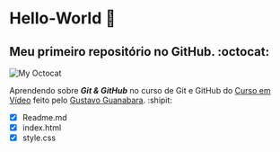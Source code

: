 # Hello-World 🖖
## Meu primeiro repositório no GitHub. :octocat:
![My Octocat](https://user-images.githubusercontent.com/84729916/119724794-8c40a600-be45-11eb-83d2-ebef0ea4c840.png)

 Aprendendo sobre __*Git & GitHub*__ no curso de Git e GitHub do [Curso em Vídeo](https://www.cursoemvideo.com/) feito pelo [Gustavo Guanabara](https://github.com/gustavoguanabara). :shipit:

- [x] Readme.md
- [x] index.html
- [x] style.css
